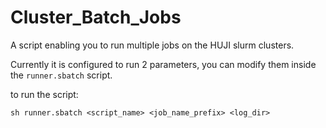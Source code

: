 # Cluster_Batch_Jobs
A script enabling you to run multiple jobs on the HUJI slurm clusters.

Currently it is configured to run 2 parameters, you can modify them inside the
````runner.sbatch```` script.

to run the script:

    sh runner.sbatch <script_name> <job_name_prefix> <log_dir>
